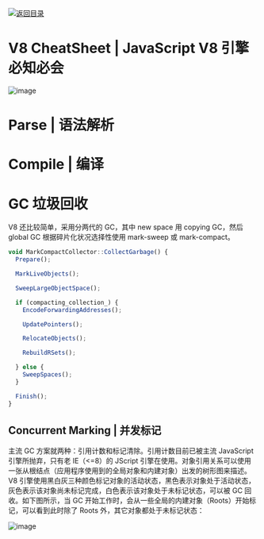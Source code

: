[![返回目录](https://parg.co/UCb)](https://github.com/wxyyxc1992/Awesome-CheatSheets)

# V8 CheatSheet | JavaScript V8 引擎必知必会

![image](https://user-images.githubusercontent.com/5803001/45958159-46563300-c049-11e8-8541-9084b5f818ea.png)

# Parse | 语法解析

# Compile | 编译

# GC 垃圾回收

V8 还比较简单，采用分两代的 GC，其中 new space 用 copying GC，然后 global GC 根据碎片化状况选择性使用 mark-sweep 或 mark-compact。

```js
void MarkCompactCollector::CollectGarbage() {
  Prepare();

  MarkLiveObjects();

  SweepLargeObjectSpace();

  if (compacting_collection_) {
    EncodeForwardingAddresses();

    UpdatePointers();

    RelocateObjects();

    RebuildRSets();

  } else {
    SweepSpaces();
  }

  Finish();
}
```

## Concurrent Marking | 并发标记

主流 GC 方案就两种：引用计数和标记清除。引用计数目前已被主流 JavaScript 引擎所抛弃，只有老 IE（<=8）的 JScript 引擎在使用。对象引用关系可以使用一张从根结点（应用程序使用到的全局对象和内建对象）出发的树形图来描述。V8 引擎使用黑白灰三种颜色标记对象的活动状态，黑色表示对象处于活动状态，灰色表示该对象尚未标记完成，白色表示该对象处于未标记状态，可以被 GC 回收。如下图所示，当 GC 开始工作时，会从一些全局的内建对象（Roots）开始标记，可以看到此时除了 Roots 外，其它对象都处于未标记状态：

![image](https://user-images.githubusercontent.com/5803001/45958455-10fe1500-c04a-11e8-8292-070a13c8ed77.png)
